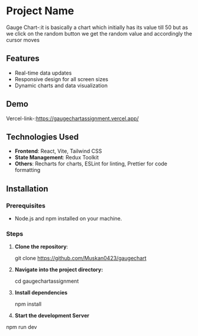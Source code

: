 # Project Name
Gauge Chart-:it is basically a chart which initially has its value till 50 but as we click on the random button we get the random value and accordingly the cursor moves

## Features

- Real-time data updates
- Responsive design for all screen sizes
- Dynamic charts and data visualization

## Demo

Vercel-link-:https://gaugechartassignment.vercel.app/

## Technologies Used

- **Frontend**: React, Vite, Tailwind CSS
- **State Management**: Redux Toolkit
- **Others**: Recharts for charts, ESLint for linting, Prettier for code formatting

## Installation

### Prerequisites
- Node.js and npm installed on your machine.

### Steps

1. **Clone the repository**:
  
   git clone https://github.com/Muskan0423/gaugechart

2. **Navigate into the project directory:**   
    
    cd gaugechartassignment

3. **Install dependencies**

   npm install

4.  **Start the development Server**  

  npm run dev

